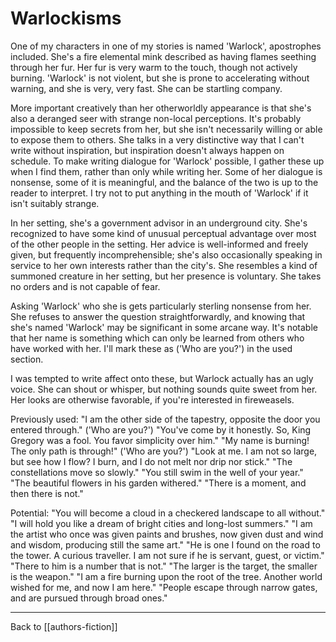 # Warlockisms

One of my characters in one of my stories is named 'Warlock', apostrophes included.  She's a fire elemental mink described as having flames seething through her fur.  Her fur is very warm to the touch, though not actively burning.  'Warlock' is not violent, but she is prone to accelerating without warning, and she is very, very fast.  She can be startling company.

More important creatively than her otherworldly appearance is that she's also a deranged seer with strange non-local perceptions.  It's probably impossible to keep secrets from her, but she isn't necessarily willing or able to expose them to others.  She talks in a very distinctive way that I can't write without inspiration, but inspiration doesn't always happen on schedule.  To make writing dialogue for 'Warlock' possible, I gather these up when I find them, rather than only while writing her.  Some of her dialogue is nonsense, some of it is meaningful, and the balance of the two is up to the reader to interpret.  I try not to put anything in the mouth of 'Warlock' if it isn't suitably strange.

In her setting, she's a government advisor in an underground city.  She's recognized to have some kind of unusual perceptual advantage over most of the other people in the setting.  Her advice is well-informed and freely given, but frequently incomprehensible; she's also occasionally speaking in service to her own interests rather than the city's.  She resembles a kind of summoned creature in her setting, but her presence is voluntary.  She takes no orders and is not capable of fear.

Asking 'Warlock' who she is gets particularly sterling nonsense from her.  She refuses to answer the question straightforwardly, and knowing that she's named 'Warlock' may be significant in some arcane way.  It's notable that her name is something which can only be learned from others who have worked with her.  I'll mark these as ('Who are you?') in the used section.

I was tempted to write affect onto these, but Warlock actually has an ugly voice.  She can shout or whisper, but nothing sounds quite sweet from her.  Her looks are otherwise favorable, if you're interested in fireweasels.

Previously used:
"I am the other side of the tapestry, opposite the door you entered through."  ('Who are you?')
"You've come by it honestly. So, King Gregory was a fool. You favor simplicity over him."
"My name is burning! The only path is through!"  ('Who are you?')
"Look at me.  I am not so large, but see how I flow? I burn, and I do not melt nor drip nor stick."
"The constellations move so slowly."
"You still swim in the well of your year."
"The beautiful flowers in his garden withered."
"There is a moment, and then there is not."

Potential:
"You will become a cloud in a checkered landscape to all without."
"I will hold you like a dream of bright cities and long-lost summers."
"I am the artist who once was given paints and brushes, now given dust and wind and wisdom, producing still the same art."
"He is one I found on the road to the tower. A curious traveller. I am not sure if he is servant, guest, or victim."
"There to him is a number that is not."
"The larger is the target, the smaller is the weapon."
"I am a fire burning upon the root of the tree.  Another world wished for me, and now I am here."
"People escape through narrow gates, and are pursued through broad ones."

---
Back to [[authors-fiction]]

[//begin]: # "Autogenerated link references for markdown compatibility"
[Author's Fiction]: authors-fiction.md "Author's Fiction"
[//end]: # "Autogenerated link references"